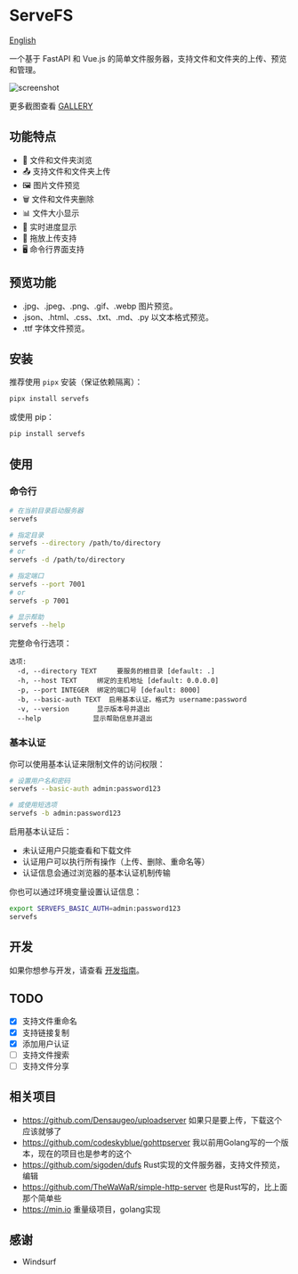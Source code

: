 # ServeFS

[English](README_EN.md)

一个基于 FastAPI 和 Vue.js 的简单文件服务器，支持文件和文件夹的上传、预览和管理。

![screenshot](docs/servefs.png)

更多截图查看 [GALLERY](GALERY.md)

## 功能特点

- 📁 文件和文件夹浏览
- 📤 支持文件和文件夹上传
- 🖼️ 图片文件预览
- 🗑️ 文件和文件夹删除
- 📊 文件大小显示
- 🔄 实时进度显示
- 💫 拖放上传支持
- 🖥️ 命令行界面支持

## 预览功能

- .jpg、.jpeg、.png、.gif、.webp 图片预览。
- .json、.html、.css、.txt、.md、.py 以文本格式预览。
- .ttf 字体文件预览。

## 安装

推荐使用 `pipx` 安装（保证依赖隔离）：

```bash
pipx install servefs
```

或使用 pip：

```bash
pip install servefs
```

## 使用

### 命令行

```bash
# 在当前目录启动服务器
servefs

# 指定目录
servefs --directory /path/to/directory
# or
servefs -d /path/to/directory

# 指定端口
servefs --port 7001
# or
servefs -p 7001

# 显示帮助
servefs --help
```

完整命令行选项：

```
选项:
  -d, --directory TEXT     要服务的根目录 [default: .]
  -h, --host TEXT     绑定的主机地址 [default: 0.0.0.0]
  -p, --port INTEGER  绑定的端口号 [default: 8000]
  -b, --basic-auth TEXT  启用基本认证，格式为 username:password
  -v, --version       显示版本号并退出
  --help             显示帮助信息并退出
```

### 基本认证

你可以使用基本认证来限制文件的访问权限：

```bash
# 设置用户名和密码
servefs --basic-auth admin:password123

# 或使用短选项
servefs -b admin:password123
```

启用基本认证后：
- 未认证用户只能查看和下载文件
- 认证用户可以执行所有操作（上传、删除、重命名等）
- 认证信息会通过浏览器的基本认证机制传输

你也可以通过环境变量设置认证信息：

```bash
export SERVEFS_BASIC_AUTH=admin:password123
servefs
```

## 开发

如果你想参与开发，请查看 [开发指南](DEVELOP.md)。

## TODO

- [x] 支持文件重命名
- [x] 支持链接复制
- [x] 添加用户认证
- [ ] 支持文件搜索
- [ ] 支持文件分享

## 相关项目
- https://github.com/Densaugeo/uploadserver 如果只是要上传，下载这个应该就够了
- https://github.com/codeskyblue/gohttpserver 我以前用Golang写的一个版本，现在的项目也是参考的这个
- https://github.com/sigoden/dufs Rust实现的文件服务器，支持文件预览，编辑
- https://github.com/TheWaWaR/simple-http-server 也是Rust写的，比上面那个简单些
- https://min.io 重量级项目，golang实现

## 感谢

- Windsurf